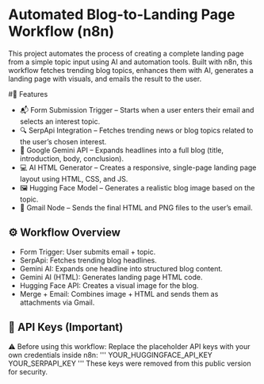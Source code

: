 # Automated Blog-to-Landing Page Workflow (n8n)

This project automates the process of creating a complete landing page from a simple topic input using AI and automation tools.
Built with n8n, this workflow fetches trending blog topics, enhances them with AI, generates a landing page with visuals, and emails the result to the user.

#🚀 Features
 - 📬 Form Submission Trigger – Starts when a user enters their email and selects an interest topic.
 - 🔍 SerpApi Integration – Fetches trending news or blog topics related to the user’s chosen interest.
 - 🧩 Google Gemini API – Expands headlines into a full blog (title, introduction, body, conclusion).
 - 💻 AI HTML Generator – Creates a responsive, single-page landing page layout using HTML, CSS, and JS.
 - 🖼️ Hugging Face Model – Generates a realistic blog image based on the topic.
 - 📎 Gmail Node – Sends the final HTML and PNG files to the user’s email.


## ⚙️ Workflow Overview

 - Form Trigger: User submits email + topic.
 - SerpApi: Fetches trending blog headlines.
 - Gemini AI: Expands one headline into structured blog content.
 - Gemini AI (HTML): Generates landing page HTML code.
 - Hugging Face API: Creates a visual image for the blog.
 - Merge + Email: Combines image + HTML and sends them as attachments via Gmail.

## 🔐 API Keys (Important)

⚠️ Before using this workflow:
Replace the placeholder API keys with your own credentials inside n8n:
'''
YOUR_HUGGINGFACE_API_KEY
YOUR_SERPAPI_KEY
'''
These keys were removed from this public version for security.

